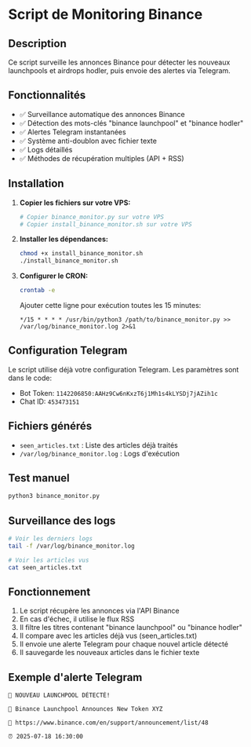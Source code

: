 # Script de Monitoring Binance

## Description
Ce script surveille les annonces Binance pour détecter les nouveaux launchpools et airdrops hodler, puis envoie des alertes via Telegram.

## Fonctionnalités
- ✅ Surveillance automatique des annonces Binance
- ✅ Détection des mots-clés "binance launchpool" et "binance hodler"
- ✅ Alertes Telegram instantanées
- ✅ Système anti-doublon avec fichier texte
- ✅ Logs détaillés
- ✅ Méthodes de récupération multiples (API + RSS)

## Installation

1. **Copier les fichiers sur votre VPS:**
   ```bash
   # Copier binance_monitor.py sur votre VPS
   # Copier install_binance_monitor.sh sur votre VPS
   ```

2. **Installer les dépendances:**
   ```bash
   chmod +x install_binance_monitor.sh
   ./install_binance_monitor.sh
   ```

3. **Configurer le CRON:**
   ```bash
   crontab -e
   ```
   Ajouter cette ligne pour exécution toutes les 15 minutes:
   ```
   */15 * * * * /usr/bin/python3 /path/to/binance_monitor.py >> /var/log/binance_monitor.log 2>&1
   ```

## Configuration Telegram
Le script utilise déjà votre configuration Telegram. Les paramètres sont dans le code:
- Bot Token: `1142206850:AAHz9Cw6nKxzT6j1Mh1s4kLYSDj7jAZih1c`
- Chat ID: `453473151`

## Fichiers générés
- `seen_articles.txt` : Liste des articles déjà traités
- `/var/log/binance_monitor.log` : Logs d'exécution

## Test manuel
```bash
python3 binance_monitor.py
```

## Surveillance des logs
```bash
# Voir les derniers logs
tail -f /var/log/binance_monitor.log

# Voir les articles vus
cat seen_articles.txt
```

## Fonctionnement
1. Le script récupère les annonces via l'API Binance
2. En cas d'échec, il utilise le flux RSS
3. Il filtre les titres contenant "binance launchpool" ou "binance hodler"
4. Il compare avec les articles déjà vus (seen_articles.txt)
5. Il envoie une alerte Telegram pour chaque nouvel article détecté
6. Il sauvegarde les nouveaux articles dans le fichier texte

## Exemple d'alerte Telegram
```
🚀 NOUVEAU LAUNCHPOOL DÉTECTÉ!

📢 Binance Launchpool Announces New Token XYZ

🔗 https://www.binance.com/en/support/announcement/list/48

⏰ 2025-07-18 16:30:00
```
